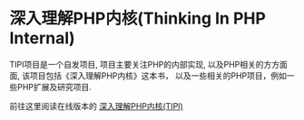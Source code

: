 # 深入理解PHP内核(Thinking In PHP Internal)

TIPI项目是一个自发项目,	项目主要关注PHP的内部实现, 以及PHP相关的方方面面, 该项目包括《深入理解PHP内核》这本书，
以及一些相关的PHP项目，例如一些PHP扩展及研究项目.

前往这里阅读在线版本的 [深入理解PHP内核(TIPI)][project-url]


[project-url]: http://www.php-internal.com/
